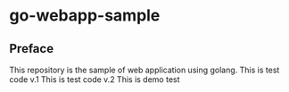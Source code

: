 # go-webapp-sample



## Preface
This repository is the sample of web application using golang.
This is test code v.1
This is test code v.2 
This is demo test 
